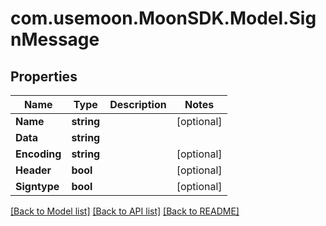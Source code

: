 # com.usemoon.MoonSDK.Model.SignMessage

## Properties

Name | Type | Description | Notes
------------ | ------------- | ------------- | -------------
**Name** | **string** |  | [optional] 
**Data** | **string** |  | 
**Encoding** | **string** |  | [optional] 
**Header** | **bool** |  | [optional] 
**Signtype** | **bool** |  | [optional] 

[[Back to Model list]](../README.md#documentation-for-models) [[Back to API list]](../README.md#documentation-for-api-endpoints) [[Back to README]](../README.md)

